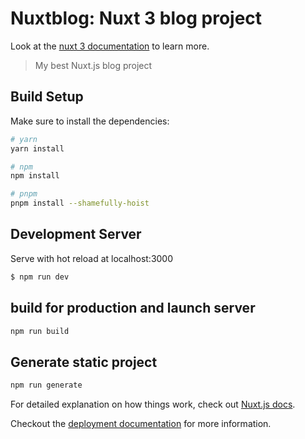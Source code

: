 # Nuxtblog: Nuxt 3 blog project

Look at the [nuxt 3 documentation](https://v3.nuxtjs.org) to learn more.

> My best Nuxt.js blog project

## Build Setup

Make sure to install the dependencies:

```bash
# yarn
yarn install

# npm
npm install

# pnpm
pnpm install --shamefully-hoist
```

## Development Server

Serve with hot reload at localhost:3000

```bash
$ npm run dev
```

## build for production and launch server

```bash
npm run build
```

## Generate static project

```bash
npm run generate
```

For detailed explanation on how things work, check out [Nuxt.js docs](https://nuxtjs.org).

Checkout the [deployment documentation](https://v3.nuxtjs.org/guide/deploy/presets) for more information.
